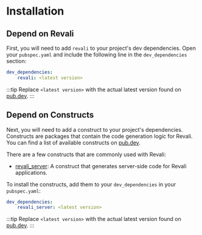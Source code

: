 # Installation

## Depend on Revali

First, you will need to add `revali` to your project's dev dependencies. Open your `pubspec.yaml` and include the following line in the `dev_dependencies` section:

```yaml title="pubspec.yaml"
dev_dependencies:
    revali: <latest version>
```

:::tip
Replace `<latest version>` with the actual latest version found on [pub.dev][revali-pub].
:::

## Depend on Constructs

Next, you will need to add a construct to your project's dependencies. Constructs are packages that contain the code generation logic for Revali. You can find a list of available constructs on [pub.dev][pub-constructs].

There are a few constructs that are commonly used with Revali:

- [revali_server][revali-server-pub]: A construct that generates server-side code for Revali applications.

To install the constructs, add them to your `dev_dependencies` in your `pubspec.yaml`:

```yaml title="pubspec.yaml"
dev_dependencies:
    revali_server: <latest version>
```

:::tip
Replace `<latest version>` with the actual latest version found on [pub.dev][revali-server-pub].
:::

[revali-pub]: https://pub.dev/packages/revali
[revali-server-pub]: https://pub.dev/packages/revali_server
[pub-constructs]: https://pub.dev/packages?q=dependency%3Arevali_construct
